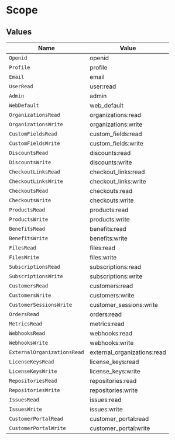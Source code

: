 # Scope


## Values

| Name                        | Value                       |
| --------------------------- | --------------------------- |
| `Openid`                    | openid                      |
| `Profile`                   | profile                     |
| `Email`                     | email                       |
| `UserRead`                  | user:read                   |
| `Admin`                     | admin                       |
| `WebDefault`                | web_default                 |
| `OrganizationsRead`         | organizations:read          |
| `OrganizationsWrite`        | organizations:write         |
| `CustomFieldsRead`          | custom_fields:read          |
| `CustomFieldsWrite`         | custom_fields:write         |
| `DiscountsRead`             | discounts:read              |
| `DiscountsWrite`            | discounts:write             |
| `CheckoutLinksRead`         | checkout_links:read         |
| `CheckoutLinksWrite`        | checkout_links:write        |
| `CheckoutsRead`             | checkouts:read              |
| `CheckoutsWrite`            | checkouts:write             |
| `ProductsRead`              | products:read               |
| `ProductsWrite`             | products:write              |
| `BenefitsRead`              | benefits:read               |
| `BenefitsWrite`             | benefits:write              |
| `FilesRead`                 | files:read                  |
| `FilesWrite`                | files:write                 |
| `SubscriptionsRead`         | subscriptions:read          |
| `SubscriptionsWrite`        | subscriptions:write         |
| `CustomersRead`             | customers:read              |
| `CustomersWrite`            | customers:write             |
| `CustomerSessionsWrite`     | customer_sessions:write     |
| `OrdersRead`                | orders:read                 |
| `MetricsRead`               | metrics:read                |
| `WebhooksRead`              | webhooks:read               |
| `WebhooksWrite`             | webhooks:write              |
| `ExternalOrganizationsRead` | external_organizations:read |
| `LicenseKeysRead`           | license_keys:read           |
| `LicenseKeysWrite`          | license_keys:write          |
| `RepositoriesRead`          | repositories:read           |
| `RepositoriesWrite`         | repositories:write          |
| `IssuesRead`                | issues:read                 |
| `IssuesWrite`               | issues:write                |
| `CustomerPortalRead`        | customer_portal:read        |
| `CustomerPortalWrite`       | customer_portal:write       |